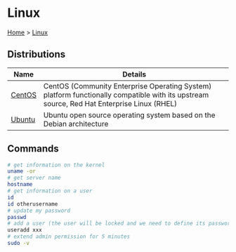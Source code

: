 # Linux

[Home](../readme.md) > [Linux](./readme.md)

## Distributions

| Name                    | Details                          |
| ----------------------- | -------------------------------- |
| [CentOS](./centos/readme.md) | CentOS (Community Enterprise Operating System) platform functionally compatible with its upstream source, Red Hat Enterprise Linux (RHEL) |
| [Ubuntu](./ubuntu/readme.md) | Ubuntu open source operating system based on the Debian architecture |

## Commands

```bash
# get information on the kernel
uname -or
# get server name
hostname
# get information on a user
id
id otherusername
# update my password
passwd
# add a user (the user will be locked and we need to define its password with passwd)
useradd xxx
# extend admin permission for 5 minutes
sudo -v
```
